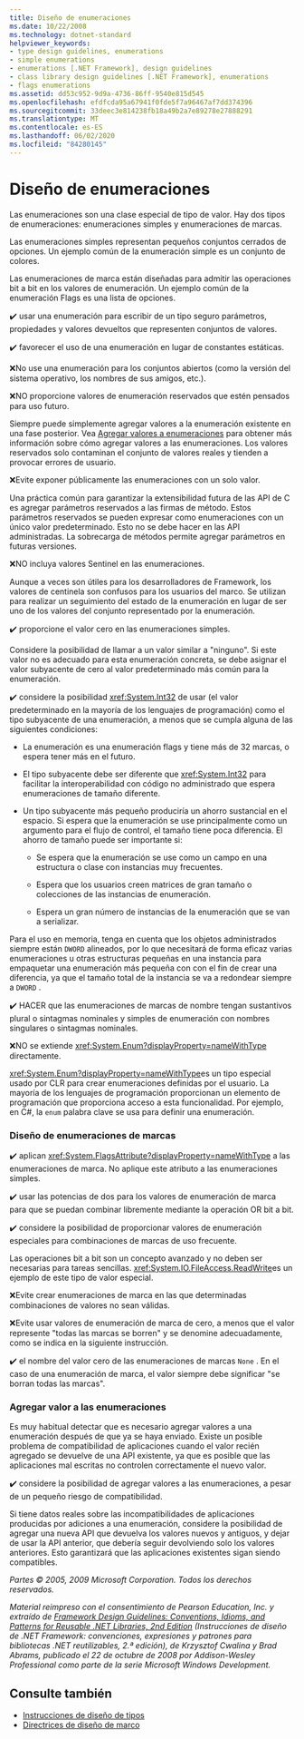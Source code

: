 ```yaml
---
title: Diseño de enumeraciones
ms.date: 10/22/2008
ms.technology: dotnet-standard
helpviewer_keywords:
- type design guidelines, enumerations
- simple enumerations
- enumerations [.NET Framework], design guidelines
- class library design guidelines [.NET Framework], enumerations
- flags enumerations
ms.assetid: dd53c952-9d9a-4736-86ff-9540e815d545
ms.openlocfilehash: efdfcda95a67941f0fde5f7a96467af7dd374396
ms.sourcegitcommit: 33deec3e814238fb18a49b2a7e89278e27888291
ms.translationtype: MT
ms.contentlocale: es-ES
ms.lasthandoff: 06/02/2020
ms.locfileid: "84280145"
---
```

# <a name="enum-design"></a>Diseño de enumeraciones

Las enumeraciones son una clase especial de tipo de valor. Hay dos tipos de enumeraciones: enumeraciones simples y enumeraciones de marcas.

Las enumeraciones simples representan pequeños conjuntos cerrados de opciones. Un ejemplo común de la enumeración simple es un conjunto de colores.

Las enumeraciones de marca están diseñadas para admitir las operaciones bit a bit en los valores de enumeración. Un ejemplo común de la enumeración Flags es una lista de opciones.

✔️ usar una enumeración para escribir de un tipo seguro parámetros, propiedades y valores devueltos que representen conjuntos de valores.

✔️ favorecer el uso de una enumeración en lugar de constantes estáticas.

❌No use una enumeración para los conjuntos abiertos (como la versión del sistema operativo, los nombres de sus amigos, etc.).

❌NO proporcione valores de enumeración reservados que estén pensados para uso futuro.

Siempre puede simplemente agregar valores a la enumeración existente en una fase posterior. Vea [Agregar valores a enumeraciones](#add_value) para obtener más información sobre cómo agregar valores a las enumeraciones. Los valores reservados solo contaminan el conjunto de valores reales y tienden a provocar errores de usuario.

❌Evite exponer públicamente las enumeraciones con un solo valor.

Una práctica común para garantizar la extensibilidad futura de las API de C es agregar parámetros reservados a las firmas de método. Estos parámetros reservados se pueden expresar como enumeraciones con un único valor predeterminado. Esto no se debe hacer en las API administradas. La sobrecarga de métodos permite agregar parámetros en futuras versiones.

❌NO incluya valores Sentinel en las enumeraciones.

Aunque a veces son útiles para los desarrolladores de Framework, los valores de centinela son confusos para los usuarios del marco. Se utilizan para realizar un seguimiento del estado de la enumeración en lugar de ser uno de los valores del conjunto representado por la enumeración.

✔️ proporcione el valor cero en las enumeraciones simples.

Considere la posibilidad de llamar a un valor similar a "ninguno". Si este valor no es adecuado para esta enumeración concreta, se debe asignar el valor subyacente de cero al valor predeterminado más común para la enumeración.

✔️ considere la posibilidad <xref:System.Int32> de usar (el valor predeterminado en la mayoría de los lenguajes de programación) como el tipo subyacente de una enumeración, a menos que se cumpla alguna de las siguientes condiciones:

- La enumeración es una enumeración flags y tiene más de 32 marcas, o espera tener más en el futuro.

- El tipo subyacente debe ser diferente que <xref:System.Int32> para facilitar la interoperabilidad con código no administrado que espera enumeraciones de tamaño diferente.

- Un tipo subyacente más pequeño produciría un ahorro sustancial en el espacio. Si espera que la enumeración se use principalmente como un argumento para el flujo de control, el tamaño tiene poca diferencia. El ahorro de tamaño puede ser importante si:

  - Se espera que la enumeración se use como un campo en una estructura o clase con instancias muy frecuentes.

  - Espera que los usuarios creen matrices de gran tamaño o colecciones de las instancias de enumeración.

  - Espera un gran número de instancias de la enumeración que se van a serializar.

Para el uso en memoria, tenga en cuenta que los objetos administrados siempre están `DWORD` alineados, por lo que necesitará de forma eficaz varias enumeraciones u otras estructuras pequeñas en una instancia para empaquetar una enumeración más pequeña con con el fin de crear una diferencia, ya que el tamaño total de la instancia se va a redondear siempre a `DWORD` .

✔️ HACER que las enumeraciones de marcas de nombre tengan sustantivos plural o sintagmas nominales y simples de enumeración con nombres singulares o sintagmas nominales.

❌NO se extiende <xref:System.Enum?displayProperty=nameWithType> directamente.

<xref:System.Enum?displayProperty=nameWithType>es un tipo especial usado por CLR para crear enumeraciones definidas por el usuario. La mayoría de los lenguajes de programación proporcionan un elemento de programación que proporciona acceso a esta funcionalidad. Por ejemplo, en C#, la `enum` palabra clave se usa para definir una enumeración.

<a name="design"></a>

### <a name="designing-flag-enums"></a>Diseño de enumeraciones de marcas

✔️ aplican <xref:System.FlagsAttribute?displayProperty=nameWithType> a las enumeraciones de marca. No aplique este atributo a las enumeraciones simples.

✔️ usar las potencias de dos para los valores de enumeración de marca para que se puedan combinar libremente mediante la operación OR bit a bit.

✔️ considere la posibilidad de proporcionar valores de enumeración especiales para combinaciones de marcas de uso frecuente.

Las operaciones bit a bit son un concepto avanzado y no deben ser necesarias para tareas sencillas. <xref:System.IO.FileAccess.ReadWrite>es un ejemplo de este tipo de valor especial.

❌Evite crear enumeraciones de marca en las que determinadas combinaciones de valores no sean válidas.

❌Evite usar valores de enumeración de marca de cero, a menos que el valor represente "todas las marcas se borren" y se denomine adecuadamente, como se indica en la siguiente instrucción.

✔️ el nombre del valor cero de las enumeraciones de marcas `None` . En el caso de una enumeración de marca, el valor siempre debe significar "se borran todas las marcas".

<a name="add_value"></a>

### <a name="adding-value-to-enums"></a>Agregar valor a las enumeraciones

Es muy habitual detectar que es necesario agregar valores a una enumeración después de que ya se haya enviado. Existe un posible problema de compatibilidad de aplicaciones cuando el valor recién agregado se devuelve de una API existente, ya que es posible que las aplicaciones mal escritas no controlen correctamente el nuevo valor.

✔️ considere la posibilidad de agregar valores a las enumeraciones, a pesar de un pequeño riesgo de compatibilidad.

Si tiene datos reales sobre las incompatibilidades de aplicaciones producidas por adiciones a una enumeración, considere la posibilidad de agregar una nueva API que devuelva los valores nuevos y antiguos, y dejar de usar la API anterior, que debería seguir devolviendo solo los valores anteriores. Esto garantizará que las aplicaciones existentes sigan siendo compatibles.

*Partes © 2005, 2009 Microsoft Corporation. Todos los derechos reservados.*

*Material reimpreso con el consentimiento de Pearson Education, Inc. y extraído de [Framework Design Guidelines: Conventions, Idioms, and Patterns for Reusable .NET Libraries, 2nd Edition](https://www.informit.com/store/framework-design-guidelines-conventions-idioms-and-9780321545619) (Instrucciones de diseño de .NET Framework: convenciones, expresiones y patrones para bibliotecas .NET reutilizables, 2.ª edición), de Krzysztof Cwalina y Brad Abrams, publicado el 22 de octubre de 2008 por Addison-Wesley Professional como parte de la serie Microsoft Windows Development.*

## <a name="see-also"></a>Consulte también

- [Instrucciones de diseño de tipos](type.md)
- [Directrices de diseño de marco](index.md)
